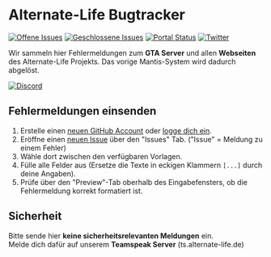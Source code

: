 # Alternate-Life Bugtracker

[![Offene Issues](https://img.shields.io/github/issues-raw/AlternateLife/Bugs.svg?label=Offene%20Issues)](https://github.com/romanzipp/Laravel-Twitch/issues?q=is%3Aopen+is%3Aissue)
[![Geschlossene Issues](https://img.shields.io/github/issues-closed-raw/AlternateLife/Bugs.svg?label=Geschlossene%20Issues)](https://github.com/romanzipp/Laravel-Twitch/issues?q=is%3Aissue+is%3Aclosed)
[![Portal Status](https://img.shields.io/website/https/portal.alternate-life.de.svg?down_message=offline&label=Portal&up_message=online)](https://portal.alternate-life.de)
[![Twitter](https://img.shields.io/twitter/follow/AlternateLifede.svg?label=Folge%20%40AlternateLifede&style=social)](https://twitter.com/AlternateLifede)

Wir sammeln hier Fehlermeldungen zum **GTA Server** und allen **Webseiten** des Alternate-Life Projekts. Das vorige Mantis-System wird dadurch abgelöst.

[![Discord](https://discordapp.com/api/guilds/486163467590565891/embed.png?style=banner2)](https://discord.gg/gvFDZfY)

## Fehlermeldungen einsenden

1. Erstelle einen [neuen GitHub Account](https://github.com/join) oder [logge dich ein](https://github.com/login?return_to=%2FAlternateLife%2FBugs).
2. Eröffne einen [neuen Issue](https://github.com/AlternateLife/Bugs/issues/new/choose) über den "Issues" Tab. ("Issue" = Meldung zu einem Fehler)
3. Wähle dort zwischen den verfügbaren Vorlagen.
4. Fülle alle Felder aus (Ersetze die Texte in eckigen Klammern `[...]` durch deine Angaben).
5. Prüfe über den "Preview"-Tab oberhalb des Eingabefensters, ob die Fehlermeldung korrekt formatiert ist.

## Sicherheit

Bitte sende hier **keine sicherheitsrelevanten Meldungen** ein.    
Melde dich dafür auf unserem **Teamspeak Server** (ts.alternate-life.de)
